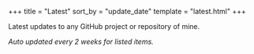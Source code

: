 +++
title = "Latest"
sort_by = "update_date"
template = "latest.html"
+++

Latest updates to any GitHub project or repository of mine.

*Auto updated every 2 weeks for listed items.*
